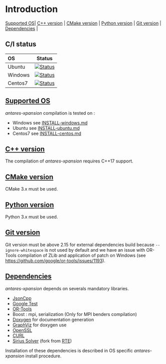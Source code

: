 # Introduction
 [Supported OS](#supported-os)| [C++ version](#c-version) | [CMake version](#cmake-version) | [Python version](#python-version) | [Git version](#git-version) | [Dependencies](#dependencies) |

## C/I status
| OS     | Status|
|:-------|--------|
| Ubuntu  | [![Status][ubuntu_system_svg]][ubuntu_system_link] |
| Windows  | [![Status][windows_vcpkg_svg]][windows_vcpkg_link] |
| Centos7  | [![Status][centos_system_svg]][centos_system_link] |

[ubuntu_system_svg]: https://github.com/AntaresSimulatorTeam/antares-xpansion/actions/workflows/linux-system.yml/badge.svg

[ubuntu_system_link]: https://github.com/AntaresSimulatorTeam/antares-xpansion/actions/workflows/linux-system.yml

[windows_vcpkg_svg]: https://github.com/AntaresSimulatorTeam/Antares_Simulator/workflows/Windows%20CI%20(VCPKG)/badge.svg

[windows_vcpkg_link]: https://github.com/AntaresSimulatorTeam/Antares_Simulator/actions?query=workflow%3A"Windows%20CI%20(VCPKG)"

[centos_system_svg]: https://github.com/AntaresSimulatorTeam/Antares_Simulator/workflows/Centos7%20CI%20(system%20libs)/badge.svg

[centos_system_link]: https://github.com/AntaresSimulatorTeam/Antares_Simulator/actions?query=workflow%3A"Centos7%20CI%20(system%20libs)"

## [Supported OS](#supported-os)
*antares-xpansion* compilation is tested on :

- Windows see [INSTALL-windows.md](1-INSTALL-windows.md)
- Ubuntu see [INSTALL-ubuntu.md](3-INSTALL-ubuntu.md)
- Centos7 see [INSTALL-centos.md](2-INSTALL-centos.md)

## [C++ version](#c++-version)
The compilation of  *antares-xpansion* requires C++17 support.

## [CMake version](#cmake-version)
CMake 3.x must be used.

## [Python version](#python-version)
Python 3.x must be used.

## [Git version](#git-version)
Git version must be above 2.15 for external dependencies build because `--ignore-whitespace` is not used by default and we have an issue with OR-Tools compilation of ZLib and application of patch on Windows (see https://github.com/google/or-tools/issues/1193).

## [Dependencies](#deps)
*antares-xpansion* depends on severals mandatory libraries. 

 - [JsonCpp](https://github.com/open-source-parsers/jsoncpp)
 - [Google Test](https://github.com/google/googletest)
 - [OR-Tools](https://github.com/AntaresSimulatorTeam/or-tools/tree/rte_dev_sirius)
 - Boost : mpi, serialization (Only for MPI benders compilation)
 - [Doxygen](https://www.doxygen.nl/index.html) for documentation generation
 - [GraphViz](https://graphviz.org/) for doxygen use
 - [OpenSSL](https://github.com/openssl/openssl)
 - [CURL](https://github.com/curl/curl)
 - [Sirius Solver](https://github.com/AntaresSimulatorTeam/sirius-solver/tree/Antares_VCPKG) (fork from [RTE](https://github.com/rte-france/sirius-solver/tree/Antares_VCPKG))
 
 Installation of these dependencies is described in OS specific *antares-xpansion* install procedure.
